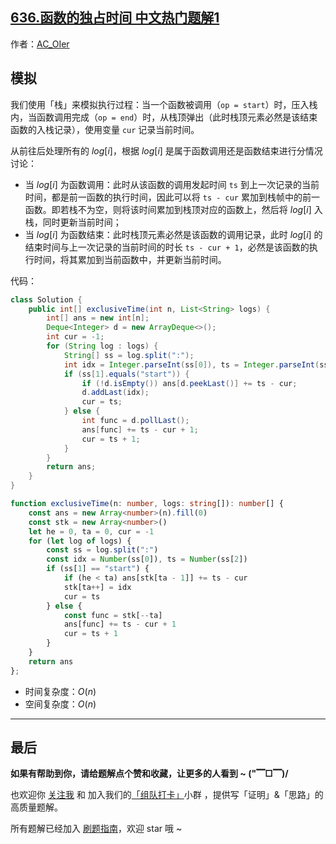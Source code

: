 ## [636.函数的独占时间 中文热门题解1](https://leetcode.cn/problems/exclusive-time-of-functions/solutions/100000/by-ac_oier-z3ed)

作者：[AC_OIer](https://leetcode.cn/u/AC_OIer)
## 模拟

我们使用「栈」来模拟执行过程：当一个函数被调用（`op = start`）时，压入栈内，当函数调用完成（`op = end`）时，从栈顶弹出（此时栈顶元素必然是该结束函数的入栈记录），使用变量 `cur` 记录当前时间。

从前往后处理所有的 $log[i]$，根据 $log[i]$ 是属于函数调用还是函数结束进行分情况讨论：

* 当 $log[i]$ 为函数调用：此时从该函数的调用发起时间 `ts` 到上一次记录的当前时间，都是前一函数的执行时间，因此可以将 `ts - cur` 累加到栈帧中的前一函数。即若栈不为空，则将该时间累加到栈顶对应的函数上，然后将 $log[i]$ 入栈，同时更新当前时间；
* 当 $log[i]$ 为函数结束：此时栈顶元素必然是该函数的调用记录，此时 $log[i]$ 的结束时间与上一次记录的当前时间的时长 `ts - cur + 1`，必然是该函数的执行时间，将其累加到当前函数中，并更新当前时间。

代码：
```Java []
class Solution {
    public int[] exclusiveTime(int n, List<String> logs) {
        int[] ans = new int[n];
        Deque<Integer> d = new ArrayDeque<>();
        int cur = -1;
        for (String log : logs) {
            String[] ss = log.split(":");
            int idx = Integer.parseInt(ss[0]), ts = Integer.parseInt(ss[2]);
            if (ss[1].equals("start")) {
                if (!d.isEmpty()) ans[d.peekLast()] += ts - cur;
                d.addLast(idx);
                cur = ts;
            } else {
                int func = d.pollLast();
                ans[func] += ts - cur + 1;
                cur = ts + 1;
            }
        }
        return ans;
    }
}
```
```TypeScript []
function exclusiveTime(n: number, logs: string[]): number[] {
    const ans = new Array<number>(n).fill(0)
    const stk = new Array<number>()
    let he = 0, ta = 0, cur = -1
    for (let log of logs) {
        const ss = log.split(":")
        const idx = Number(ss[0]), ts = Number(ss[2])
        if (ss[1] == "start") {
            if (he < ta) ans[stk[ta - 1]] += ts - cur
            stk[ta++] = idx
            cur = ts
        } else {
            const func = stk[--ta]
            ans[func] += ts - cur + 1
            cur = ts + 1
        }
    }
    return ans
};
```
* 时间复杂度：$O(n)$
* 空间复杂度：$O(n)$

---

## 最后

**如果有帮助到你，请给题解点个赞和收藏，让更多的人看到 ~ ("▔□▔)/**

也欢迎你 [关注我](https://acoier.com/oimg/gzh-qrcode.webp) 和 加入我们的[「组队打卡」](https://leetcode-cn.com/u/ac_oier/)小群 ，提供写「证明」&「思路」的高质量题解。

所有题解已经加入 [刷题指南](https://github.com/SharingSource/LogicStack-LeetCode/wiki)，欢迎 star 哦 ~